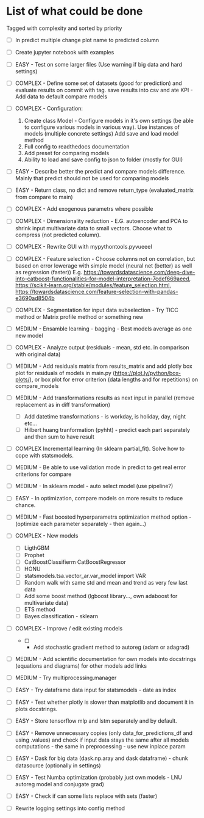 # List of what could be done

Tagged with complexity and sorted by priority

- [ ] In predict multiple change plot name to predicted column
- [ ] Create jupyter notebook with examples
- [ ] EASY - Test on some larger files (Use warning if big data and hard settings)
- [ ] COMPLEX - Define some set of datasets (good for prediction) and evaluate results on commit with tag. save results into csv and ate KPI - Add data to default compare models
- [ ] COMPLEX - Configuration:
    1) Create class Model - Configure models in it's own settings (be able to configure various models in various way). Use instances of models (multiple concrete settings) Add save and load model method
    2) Full config to readthedocs documentation
    3) Add preset for comparing models
    4) Ability to load and save config to json to folder (mostly for GUI)
- [ ] EASY - Describe better the predict and compare models difference. Mainly that predict should not be used for comparing models
- [ ] EASY - Return class, no dict and remove return_type (evaluated_matrix from compare to main)
- [ ] COMPLEX - Add exogenous parametrs where possible
- [ ] COMPLEX - Dimensionality reduction - E.G. autoencoder and PCA to shrink input multivariate data to small vectors. Choose what to compress (not predicted column).
- [ ] COMPLEX - Rewrite GUI with mypythontools.pyvueeel
- [ ] COMPLEX - Feature selection - Choose columns not on correlation, but based on error lowerage with simple model (neural net (better) as well as regression (faster)) E.g. https://towardsdatascience.com/deep-dive-into-catboost-functionalities-for-model-interpretation-7cdef669aeed, https://scikit-learn.org/stable/modules/feature_selection.html, https://towardsdatascience.com/feature-selection-with-pandas-e3690ad8504b
- [ ] COMPLEX - Segmentation for input data subselection - Try TICC method or Matrix profile method or something new
- [ ] MEDIUM - Ensamble learning - bagging - Best models average as one new model
- [ ] COMPLEX - Analyze output (residuals - mean, std etc. in comparison with original data)
- [ ] MEDIUM - Add residuals matrix from results_matrix and add plotly box plot for residuals of models in main.py (https://plot.ly/python/box-plots/), or box plot for error criterion (data lengths and for repetitions) on compare_models
- [ ] MEDIUM - Add transformations results as next input in parallel (remove replacement as in diff transformation)
  - [ ] Add datetime transformations - is workday, is holiday, day, night etc...
  - [ ] Hilbert huang tranformation (pyhht) - predict each part separately and then sum to have result
- [ ] COMPLEX Incremental learning (In sklearn partial_fit). Solve how to cope with statsmodels.
- [ ] MEDIUM - Be able to use validation mode in predict to get real error criterions for compare
- [ ] MEDIUM - In sklearn model - auto select model (use pipeline?)
- [ ] EASY - In optimization, compare models on more results to reduce chance.
- [ ] MEDIUM - Fast boosted hyperparametrs optimization method option - (optimize each parameter separately - then again...)
- [ ] COMPLEX - New models
  - [ ] LigthGBM
  - [ ] Prophet
  - [ ] CatBoostClassifierm CatBoostRegressor
  - [ ] HONU
  - [ ] statsmodels.tsa.vector_ar.var_model import VAR
  - [ ] Random walk with same std and mean and trend as very few last data
  - [ ] Add some boost method (lgboost library..., own adaboost for multivariate data)
  - [ ] ETS method
  - [ ] Bayes classification - sklearn
- [ ] COMPLEX - Improve / edit existing models
  - [ ] - Add stochastic gradient method to autoreg (adam or adagrad)
- [ ] MEDIUM - Add scientific documentation for own models into docstrings (equations and diagrams) for other models add links

- [ ] MEDIUM - Try multiprocessing.manager
- [ ] EASY - Try dataframe data input for statsmodels - date as index
- [ ] EASY - Test whether plotly is slower than matplotlib and document it in plots docstrings.
- [ ] EASY - Store tensorflow mlp and lstm separately and by default.
- [ ] EASY - Remove unnecessary copies (only data_for_predictions_df and using .values) and check if input data stays the same after all models computations - the same in preprocessing - use new inplace param
- [ ] EASY - Dask for big data (dask.np.aray and dask dataframe) - chunk datasource (optionally in settings)
- [ ] EASY - Test Numba optimization (probably just own models - LNU autoreg model and conjugate grad)
- [ ] EASY - Check if can some lists replace with sets (faster)
- [ ] Rewrite logging settings into config method
